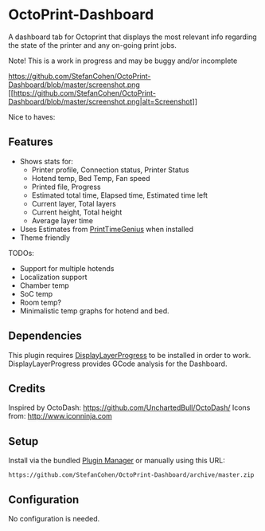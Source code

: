 # OctoPrint-Dashboard

A dashboard tab for Octoprint that displays the most relevant info regarding the state of the printer and any on-going print jobs.

Note! This is a work in progress and may be buggy and/or incomplete

https://github.com/StefanCohen/OctoPrint-Dashboard/blob/master/screenshot.png
[[https://github.com/StefanCohen/OctoPrint-Dashboard/blob/master/screenshot.png|alt=Screenshot]]

Nice to haves:
## Features

* Shows stats for:  
    * Printer profile, Connection status, Printer Status
    * Hotend temp, Bed Temp, Fan speed
    * Printed file, Progress
    * Estimated total time, Elapsed time, Estimated time left
    * Current layer, Total layers
    * Current height, Total height
    * Average layer time
* Uses Estimates from [PrintTimeGenius](https://plugins.octoprint.org/plugins/PrintTimeGenius/) when installed
* Theme friendly

TODOs:
* Support for multiple hotends
* Localization support
* Chamber temp
* SoC temp
* Room temp?
* Minimalistic temp graphs for hotend and bed.

## Dependencies

This plugin requires [DisplayLayerProgress](https://plugins.octoprint.org/plugins/DisplayLayerProgress/) to be installed in order to work. DisplayLayerProgress provides GCode analysis for the Dashboard.

## Credits

Inspired by OctoDash: https://github.com/UnchartedBull/OctoDash/
Icons from: http://www.iconninja.com

## Setup

Install via the bundled [Plugin Manager](https://github.com/foosel/OctoPrint/wiki/Plugin:-Plugin-Manager)
or manually using this URL:

    https://github.com/StefanCohen/OctoPrint-Dashboard/archive/master.zip

## Configuration

No configuration is needed.
